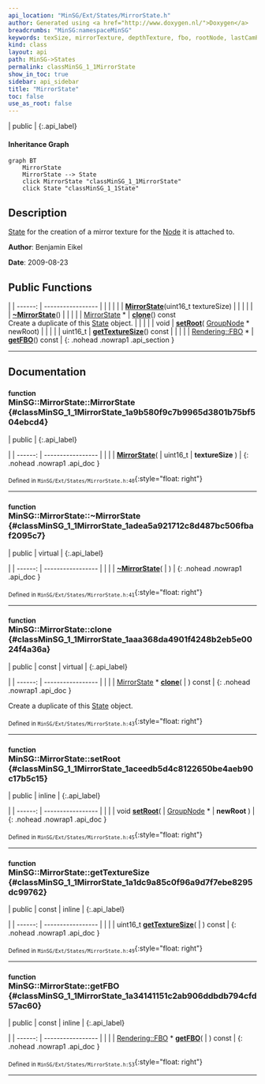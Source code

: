 ```yaml
---
api_location: "MinSG/Ext/States/MirrorState.h"
author: Generated using <a href="http://www.doxygen.nl/">Doxygen</a>
breadcrumbs: "MinSG:namespaceMinSG"
keywords: texSize, mirrorTexture, depthTexture, fbo, rootNode, lastCamPos, MirrorState, ~MirrorState, clone, setRoot, getTextureSize, getFBO, MirrorState, doEnableState, doDisableState
kind: class
layout: api
path: MinSG->States
permalink: classMinSG_1_1MirrorState
show_in_toc: true
sidebar: api_sidebar
title: "MirrorState"
toc: false
use_as_root: false
---
```


| public |
{:.api_label}

#### Inheritance Graph

```mermaid
graph BT
	MirrorState
	MirrorState --> State
	click MirrorState "classMinSG_1_1MirrorState"
	click State "classMinSG_1_1State"
```

## Description



 [State](classMinSG_1_1State) for the creation of a mirror texture for the [Node](classMinSG_1_1Node) it is attached to.



**Author**: Benjamin Eikel



**Date**: 2009-08-23





## Public Functions

|
| ------: | ----------------- |
|  | |
|  | **[MirrorState](#classMinSG_1_1MirrorState_1a9b580f9c7b9965d3801b75bf504ebcd4)**(uint16_t textureSize) |
|  | |
|  | **[~MirrorState](#classMinSG_1_1MirrorState_1adea5a921712c8d487bc506fbaf2095c7)**() |
|  | |
| [MirrorState](classMinSG_1_1MirrorState) * | **[clone](#classMinSG_1_1MirrorState_1aaa368da4901f4248b2eb5e0024f4a36a)**() const <br/> Create a duplicate of this [State](classMinSG_1_1State) object. |
|  | |
| void | **[setRoot](#classMinSG_1_1MirrorState_1aceedb5d4c8122650be4aeb90c17b5c15)**( [GroupNode](classMinSG_1_1GroupNode) * newRoot) |
|  | |
| uint16_t | **[getTextureSize](#classMinSG_1_1MirrorState_1a1dc9a85c0f96a9d7f7ebe8295dc99762)**() const |
|  | |
| [Rendering::FBO](classRendering_1_1FBO) * | **[getFBO](#classMinSG_1_1MirrorState_1a34141151c2ab906ddbdb794cfd57ac60)**() const |
{: .nohead .nowrap1 .api_section }


-------------------------------------------------------------------

## Documentation

### <small>function</small><br/> MinSG::MirrorState::MirrorState {#classMinSG_1_1MirrorState_1a9b580f9c7b9965d3801b75bf504ebcd4}

| public |
{:.api_label}

|
| ------: | ----------------- |
|  |
|  **[MirrorState](#classMinSG_1_1MirrorState_1a9b580f9c7b9965d3801b75bf504ebcd4)**( | uint16_t | **textureSize** ) |
{: .nohead .nowrap1 .api_doc }





<sub>Defined in `MinSG/Ext/States/MirrorState.h:40`</sub>{:style="float: right"}

-------------------------------------------------------------------

### <small>function</small><br/> MinSG::MirrorState::~MirrorState {#classMinSG_1_1MirrorState_1adea5a921712c8d487bc506fbaf2095c7}

| public | virtual |
{:.api_label}

|
| ------: | ----------------- |
|  |
|  **[~MirrorState](#classMinSG_1_1MirrorState_1adea5a921712c8d487bc506fbaf2095c7)**( |  ) |
{: .nohead .nowrap1 .api_doc }





<sub>Defined in `MinSG/Ext/States/MirrorState.h:41`</sub>{:style="float: right"}

-------------------------------------------------------------------

### <small>function</small><br/> MinSG::MirrorState::clone {#classMinSG_1_1MirrorState_1aaa368da4901f4248b2eb5e0024f4a36a}

| public | const | virtual |
{:.api_label}

|
| ------: | ----------------- |
|  |
| [MirrorState](classMinSG_1_1MirrorState) * **[clone](#classMinSG_1_1MirrorState_1aaa368da4901f4248b2eb5e0024f4a36a)**( |  ) const |
{: .nohead .nowrap1 .api_doc }

Create a duplicate of this [State](classMinSG_1_1State) object.





<sub>Defined in `MinSG/Ext/States/MirrorState.h:43`</sub>{:style="float: right"}

-------------------------------------------------------------------

### <small>function</small><br/> MinSG::MirrorState::setRoot {#classMinSG_1_1MirrorState_1aceedb5d4c8122650be4aeb90c17b5c15}

| public | inline |
{:.api_label}

|
| ------: | ----------------- |
|  |
| void **[setRoot](#classMinSG_1_1MirrorState_1aceedb5d4c8122650be4aeb90c17b5c15)**( |  [GroupNode](classMinSG_1_1GroupNode) * | **newRoot** ) |
{: .nohead .nowrap1 .api_doc }





<sub>Defined in `MinSG/Ext/States/MirrorState.h:45`</sub>{:style="float: right"}

-------------------------------------------------------------------

### <small>function</small><br/> MinSG::MirrorState::getTextureSize {#classMinSG_1_1MirrorState_1a1dc9a85c0f96a9d7f7ebe8295dc99762}

| public | const | inline |
{:.api_label}

|
| ------: | ----------------- |
|  |
| uint16_t **[getTextureSize](#classMinSG_1_1MirrorState_1a1dc9a85c0f96a9d7f7ebe8295dc99762)**( |  ) const |
{: .nohead .nowrap1 .api_doc }





<sub>Defined in `MinSG/Ext/States/MirrorState.h:49`</sub>{:style="float: right"}

-------------------------------------------------------------------

### <small>function</small><br/> MinSG::MirrorState::getFBO {#classMinSG_1_1MirrorState_1a34141151c2ab906ddbdb794cfd57ac60}

| public | const | inline |
{:.api_label}

|
| ------: | ----------------- |
|  |
| [Rendering::FBO](classRendering_1_1FBO) * **[getFBO](#classMinSG_1_1MirrorState_1a34141151c2ab906ddbdb794cfd57ac60)**( |  ) const |
{: .nohead .nowrap1 .api_doc }





<sub>Defined in `MinSG/Ext/States/MirrorState.h:53`</sub>{:style="float: right"}

-------------------------------------------------------------------

